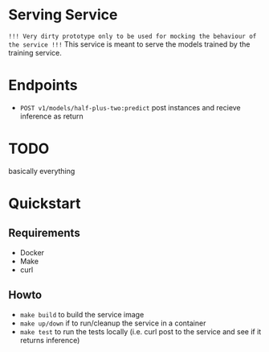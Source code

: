 # Serving Service
``!!! Very dirty prototype only to be used for mocking the behaviour of the service !!!``
This service is meant to serve the models trained by the training service.

# Endpoints
- ``POST v1/models/half-plus-two:predict`` post instances and recieve inference as return

# TODO
basically everything

# Quickstart
## Requirements
- Docker
- Make
- curl

## Howto
- ``make build`` to build the service image
- ``make up/down`` if to run/cleanup the service in a container
- ``make test`` to run the tests locally (i.e. curl post to the service and see if it returns inference)